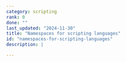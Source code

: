 ```yaml
---
category: scripting
rank: 0
done: ""
last_updated: "2024-11-30"
title: "Namespaces for scripting languages"
id: "namespaces-for-scripting-languages"
description: |

---
```

